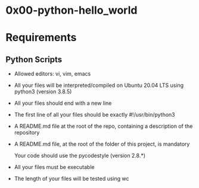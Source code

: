 # 0x00-python-hello_world

# Requirements

## Python Scripts

- Allowed editors: vi, vim, emacs

- All your files will be interpreted/compiled on Ubuntu 20.04 LTS using python3 (version 3.8.5)

- All your files should end with a new line

- The first line of all your files should be exactly #!/usr/bin/python3

- A README.md file at the root of the repo, containing a description of the repository

- A README.md file, at the root of the folder of this project, is mandatory

  Your code should use the pycodestyle (version 2.8.*)

- All your files must be executable

- The length of your files will be tested using wc
